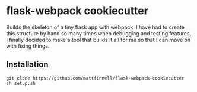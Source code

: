 # flask-webpack cookiecutter
Builds the skeleton of a tiny flask app with webpack. I have had to create this structure by hand so many times when debugging and testing features, I finally decided to make a tool that builds it all for me so that I can move on with fixing things.

## Installation
```
git clone https://github.com/mattfinnell/flask-webpack-cookiecutter
sh setup.sh
```
